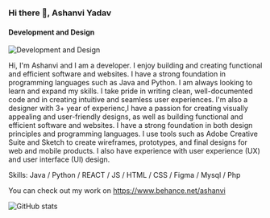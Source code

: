 
### Hi there 👋, Ashanvi Yadav
#### Development and Design
![Development and Design](https://mir-s3-cdn-cf.behance.net/ae3ffdff1ff32143c077cca640b27215/2c2a78d4-3e59-4f7a-aa94-733c7d202b13_rwc_-4x1220x5093x891x5093.jpeg?h=a9f8c3b12e9e24734e9f5358bae9300b)

Hi, I'm Ashanvi and I am a developer. I enjoy building and creating functional and efficient software and websites. I have a strong foundation in programming languages such as Java and Python. I am always looking to learn and expand my skills. I take pride in writing clean, well-documented code and in creating intuitive and seamless user experiences. I'm also a designer with 3+ year of experienc,I have a passion for creating visually appealing and user-friendly designs, as well as building functional and efficient software and websites. I have a strong foundation in both design principles and programming languages. I use tools such as Adobe Creative Suite and Sketch to create wireframes, prototypes, and final designs for web and mobile products. I also have experience with user experience (UX) and user interface (UI) design.

Skills: Java / Python / REACT / JS / HTML / CSS / Figma / Mysql / Php






 You can check out my work on https://www.behance.net/ashanvi

![GitHub stats](https://github-readme-stats.vercel.app/api?username=Ashanvi&show_icons=true&theme=tokyonight)
